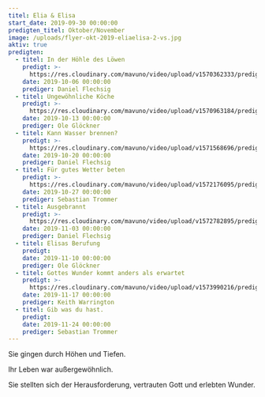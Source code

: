 ```yaml
---
titel: Elia & Elisa
start_date: 2019-09-30 00:00:00
predigten_titel: Oktober/November
image: /uploads/flyer-okt-2019-eliaelisa-2-vs.jpg
aktiv: true
predigten:
  - titel: In der Höhle des Löwen
    predigt: >-
      https://res.cloudinary.com/mavuno/video/upload/v1570362333/predigten/Elia/2019_10_06_Predigt_DF_Elia_01.mp3
    date: 2019-10-06 00:00:00
    prediger: Daniel Flechsig
  - titel: Ungewöhnliche Köche
    predigt: >-
      https://res.cloudinary.com/mavuno/video/upload/v1570963184/predigten/Elia/20191013_Predigt_Gloeckner_Elia_und_Elisa_02.mp3
    date: 2019-10-13 00:00:00
    prediger: Ole Glöckner
  - titel: Kann Wasser brennen?
    predigt: >-
      https://res.cloudinary.com/mavuno/video/upload/v1571568696/predigten/Elia/20191020_Predigt_Flechsig_Elia_und_Elisa_3.mp3
    date: 2019-10-20 00:00:00
    prediger: Daniel Flechsig
  - titel: Für gutes Wetter beten
    predigt: >-
      https://res.cloudinary.com/mavuno/video/upload/v1572176095/predigten/Elia/20191027_Predigt_Trommer_Elia_und_Elisa_4.mp3
    date: 2019-10-27 00:00:00
    prediger: Sebastian Trommer
  - titel: Ausgebrannt
    predigt: >-
      https://res.cloudinary.com/mavuno/video/upload/v1572782895/predigten/Elia/20191103_Predigt_Flechsig_Elia_und_Elisa_5.mp3
    date: 2019-11-03 00:00:00
    prediger: Daniel Flechsig
  - titel: Elisas Berufung
    predigt:
    date: 2019-11-10 00:00:00
    prediger: Ole Glöckner
  - titel: Gottes Wunder kommt anders als erwartet
    predigt: >-
      https://res.cloudinary.com/mavuno/video/upload/v1573990216/predigten/Elia/20191117_Predigt_Warrington_Elia_und_Elisa_6.mp3
    date: 2019-11-17 00:00:00
    prediger: Keith Warrington
  - titel: Gib was du hast.
    predigt:
    date: 2019-11-24 00:00:00
    prediger: Sebastian Trommer
---
```


Sie gingen durch Höhen und Tiefen.

Ihr Leben war au&szlig;ergewöhnlich.

Sie stellten sich der Herausforderung, vertrauten Gott und erlebten Wunder.